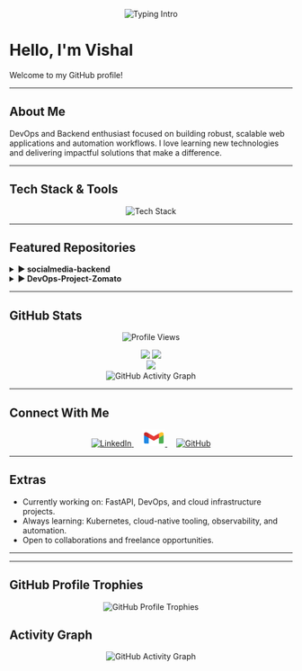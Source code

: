 

<p align="center">
  <img src="https://readme-typing-svg.demolab.com?font=JetBrains+Mono&weight=600&size=24&pause=1000&color=00F7E2&center=true&vCenter=true&width=700&lines=DevOps+%26+Backend+Engineer;Cloud+%7C+Automation+%7C+Observability;Building+robust+%26+scalable+systems;Always+Learning+New+Things" alt="Typing Intro" />
</p>



# Hello, I'm Vishal

Welcome to my GitHub profile!

---

## About Me
DevOps and Backend enthusiast focused on building robust, scalable web applications and automation workflows. I love learning new technologies and delivering impactful solutions that make a difference.

---

## Tech Stack & Tools

<div align="center">
  
![Tech Stack](https://skillicons.dev/icons?i=aws,azure,terraform,docker,kubernetes,ansible,linux,python,fastapi,bash,java,postgres,mysql,git,githubactions,jenkins,prometheus,grafana,vscode&theme=dark&perline=10)

</div>

---

## Featured Repositories

<details>
  <summary><strong>▶ socialmedia-backend</strong></summary>
  <div align="center">
    <p>A scalable microservice for a social media backend, designed for containerized deployment and cloud infrastructure.</p>
    <br/>
    <img src="https://skillicons.dev/icons?i=docker,terraform,kubernetes,aws&theme=dark" alt="Technologies" />
  </div>
</details>

<details>
  <summary><strong>▶ DevOps-Project-Zomato</strong></summary>
  <div align="center">
    <p>A production-grade, end-to-end CI/CD pipeline for a Zomato-like application, featuring automated builds, testing, and deployment, with integrated monitoring using Prometheus and Grafana.</p>
    <br/>
    <img src="https://skillicons.dev/icons?i=githubactions,jenkins,prometheus,grafana&theme=dark" alt="Technologies" />
  </div>
</details>

---

## GitHub Stats

<div align="center">
  
![Profile Views](https://komarev.com/ghpvc/?username=vishal82004&style=for-the-badge&color=blueviolet)

</div>

<div align="center">
  <img src="https://github-readme-stats.vercel.app/api?username=vishal82004&show_icons=true&theme=tokyonight&hide_border=true&border_radius=10" height="180" />
  <img src="https://github-readme-streak-stats.herokuapp.com/?user=vishal82004&theme=tokyonight&hide_border=true&border_radius=10" height="180" />
</div>

<div align="center">
  <img src="https://github-readme-stats.vercel.app/api/top-langs/?username=vishal82004&layout=compact&theme=tokyonight&hide_border=true&border_radius=10" height="180" />
</div>

<div align="center">
  <img src="https://github-readme-activity-graph.vercel.app/graph?username=vishal82004&bg_color=1a1b27&color=70a5fd&line=70a5fd&point=ffffff&area=true&hide_border=true" alt="GitHub Activity Graph" />
</div>

---

## Connect With Me

<p align="center">
  <a href="https://www.linkedin.com/in/vishal-b-2029bb257/" target="_blank">
    <img src="https://raw.githubusercontent.com/rahuldkjain/github-profile-readme-generator/master/src/images/icons/Social/linked-in-alt.svg" alt="LinkedIn" height="30" width="40" />
  </a>
  &nbsp;&nbsp;&nbsp;
  <a href="mailto:balajivishalnivi@gmail.com" target="_blank">
    <img src="https://raw.githubusercontent.com/rahuldkjain/github-profile-readme-generator/master/src/images/icons/Social/gmail.svg" alt="Gmail" height="30" width="40" />
  </a>
  &nbsp;&nbsp;&nbsp;
  <a href="https://github.com/vishal82004" target="_blank">
    <img src="https://raw.githubusercontent.com/rahuldkjain/github-profile-readme-generator/master/src/images/icons/Social/github.svg" alt="GitHub" height="30" width="40" />
  </a>
</p>

---

## Extras

- Currently working on: FastAPI, DevOps, and cloud infrastructure projects.
- Always learning: Kubernetes, cloud-native tooling, observability, and automation.
- Open to collaborations and freelance opportunities.

---



---

## GitHub Profile Trophies

<p align="center">
  <img src="https://github-profile-trophy.vercel.app/?username=vishal82004&theme=onedark&no-frame=true&no-bg=true&margin-w=6" alt="GitHub Profile Trophies" />
</p>

 

## Activity Graph

<p align="center">
  <img src="https://github-readme-activity-graph.vercel.app/graph?username=vishal82004&theme=react-dark&area=true&hide_border=true" alt="GitHub Activity Graph" />
</p>



